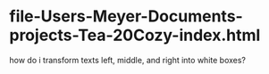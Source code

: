 # file-Users-Meyer-Documents-projects-Tea-20Cozy-index.html
how do i transform texts left, middle, and right into white boxes? 
